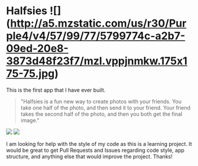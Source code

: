 Halfsies     ![] (http://a5.mzstatic.com/us/r30/Purple4/v4/57/99/77/5799774c-a2b7-09ed-20e8-3873d48f23f7/mzl.vppjnmkw.175x175-75.jpg)
========
This is the first app that I have ever built.

>"Halfsies is a fun new way to create photos with your friends.
>You take one half of the photo, and then send it to your friend. Your friend takes the second half of the photo, and then you both get the final image."


![](http://a3.mzstatic.com/us/r30/Purple2/v4/85/78/29/857829fb-435c-69e5-7b18-c163cb2294fb/screen568x568.jpeg)
![](http://a1.mzstatic.com/us/r30/Purple/v4/52/5e/1f/525e1f0b-c81a-0092-2d11-e0082ecf2207/screen568x568.jpeg)

I am looking for help with the style of my code as this is a learning project.  It would be great to get Pull Requests and Issues regarding code style, app structure, and anything else that would improve the project.  Thanks!
